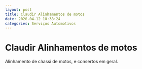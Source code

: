 ```yaml
---
layout: post
title: Claudir Alinhamentos de motos
date: 2020-04-12 18:38:24 
categories: Serviços Automotivos
---
```


# Claudir Alinhamentos de motos

Alinhamento de chassi de motos, e consertos em geral.

